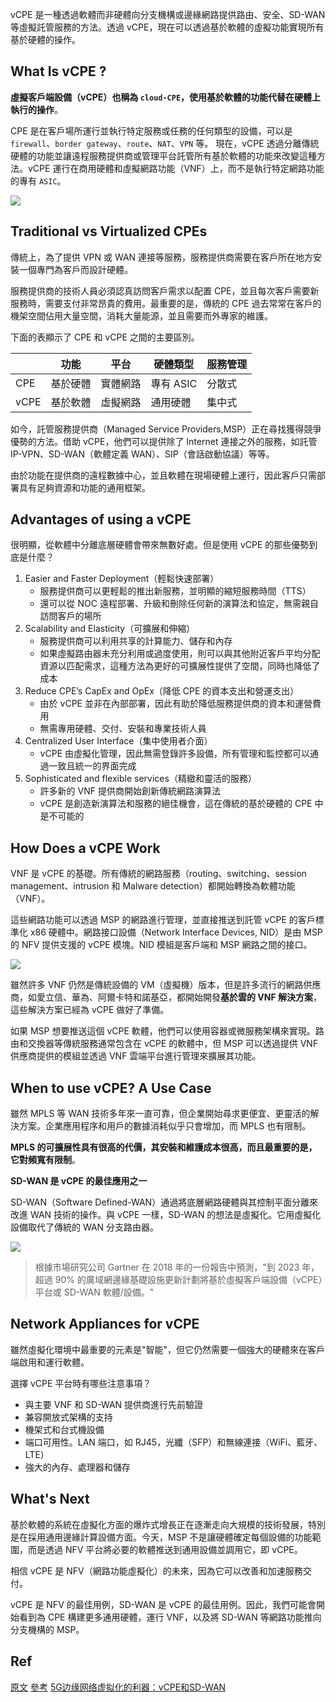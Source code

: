 vCPE 是一種透過軟體而非硬體向分支機構或邊緣網路提供路由、安全、SD-WAN 等虛擬託管服務的方法。透過 vCPE，現在可以透過基於軟體的虛擬功能實現所有基於硬體的操作。

## What Is vCPE ?
**虛擬客戶端設備（vCPE）也稱為 `cloud-CPE`，使用基於軟體的功能代替在硬體上執行的操作**。

CPE 是在客戶場所運行並執行特定服務或任務的任何類型的設備，可以是 `firewall`、`border gateway`、`route`、`NAT`、`VPN` 等。
現在，vCPE 透過分離傳統硬體的功能並讓遠程服務提供商或管理平台託管所有基於軟體的功能來改變這種方法。vCPE 運行在商用硬體和虛擬網路功能（VNF）上，而不是執行特定網路功能的專有 `ASIC`。

![](https://i.imgur.com/wz2VUll.png)

## Traditional vs Virtualized CPEs
傳統上，為了提供 VPN 或 WAN 連接等服務，服務提供商需要在客戶所在地方安裝一個專門為客戶而設計硬體。

服務提供商的技術人員必須認真訪問客戶需求以配置 CPE，並且每次客戶需要新服務時，需要支付非常昂貴的費用。最重要的是，傳統的 CPE 過去常常在客戶的機架空間佔用大量空間，消耗大量能源，並且需要而外專家的維護。

下面的表顯示了 CPE 和 vCPE 之間的主要區別。

||功能|平台|硬體類型|服務管理|
|---|---|---|---|---|
|CPE|基於硬體|實體網路|專有 ASIC|分散式|
|vCPE|基於軟體|虛擬網路|通用硬體|集中式|

如今，託管服務提供商（Managed Service Providers,MSP）正在尋找獲得競爭優勢的方法。借助 vCPE，他們可以提供除了 Internet 連接之外的服務，如託管 IP-VPN、SD-WAN（軟體定義 WAN）、SIP（會話啟動協議）等等。

由於功能在提供商的遠程數據中心，並且軟體在現場硬體上運行，因此客戶只需部署具有足夠資源和功能的通用框架。

## Advantages of using a vCPE
很明顯，從軟體中分離底層硬體會帶來無數好處。但是使用 vCPE 的那些優勢到底是什麼？
1. Easier and Faster Deployment（輕鬆快速部署）
	- 服務提供商可以更輕鬆的推出新服務，並明顯的縮短服務時間（TTS）
	- 還可以從 NOC 遠程部署、升級和刪除任何新的演算法和協定，無需親自訪問客戶的場所
2. Scalability and Elasticity（可擴展和伸縮）
	- 服務提供商可以利用共享的計算能力、儲存和內存
	- 如果虛擬路由器未充分利用或過度使用，則可以與其他附近客戶平均分配資源以匹配需求，這種方法為更好的可擴展性提供了空間，同時也降低了成本
3. Reduce CPE’s CapEx and OpEx（降低 CPE 的資本支出和營運支出）
	- 由於 vCPE 並非在內部部署，因此有助於降低服務提供商的資本和運營費用
	- 無需專用硬體、交付、安裝和專業技術人員
4. Centralized User Interface（集中使用者介面）
	- vCPE 由虛擬化管理，因此無需登錄許多設備，所有管理和監控都可以通過一致且統一的界面完成
5. Sophisticated and flexible services（精緻和靈活的服務）
	- 許多新的 VNF 提供商開始創新傳統網路演算法
	- vCPE 是創造新演算法和服務的絕佳機會，這在傳統的基於硬體的 CPE 中是不可能的
	
## How Does a vCPE Work
VNF 是 vCPE 的基礎。所有傳統的網路服務（routing、switching、session management、intrusion 和 Malware detection）都開始轉換為軟體功能（VNF）。

這些網路功能可以透過 MSP 的網路進行管理，並直接推送到託管 vCPE 的客戶標準化 x86 硬體中。網路接口設備（Network Interface Devices, NID）是由 MSP 的 NFV 提供支援的 vCPE 模塊。NID 模組是客戶端和 MSP 網路之間的接口。

![](https://i.imgur.com/ROnVTJO.png)

雖然許多 VNF 仍然是傳統設備的 VM（虛擬機）版本，但是許多流行的網路供應商，如愛立信、華為、阿爾卡特和諾基亞，都開始開發**基於雲的 VNF 解決方案**，這些解決方案已經為 vCPE 做好了準備。

如果 MSP 想要推送這個 vCPE 軟體，他們可以使用容器或微服務架構來實現。路由和交換器等傳統服務通常包含在 vCPE 的軟體中，但 MSP 可以透過提供 VNF 供應商提供的模組並透過 VNF 雲端平台進行管理來擴展其功能。

## When to use vCPE? A Use Case
雖然 MPLS 等 WAN 技術多年來一直可靠，但企業開始尋求更便宜、更靈活的解決方案。企業應用程序和用戶的數據消耗似乎只會增加，而 MPLS 也有限制。

**MPLS 的可擴展性具有很高的代價，其安裝和維護成本很高，而且最重要的是，它對頻寬有限制**。

**SD-WAN 是 vCPE 的最佳應用之一**

SD-WAN（Software Defined-WAN）通過將底層網路硬體與其控制平面分離來改進 WAN 技術的操作。與 vCPE 一樣，SD-WAN 的想法是虛擬化。它用虛擬化設備取代了傳統的 WAN 分支路由器。

![](https://i.imgur.com/YwaGOFR.png)

>根據市場研究公司 Gartner 在 2018 年的一份報告中預測，"到 2023 年，超過 90% 的廣域網邊緣基礎設施更新計劃將基於虛擬客戶端設備（vCPE）平台或 SD-WAN 軟體/設備。"

## Network Appliances for vCPE
雖然虛擬化環境中最重要的元素是"智能"，但它仍然需要一個強大的硬體來在客戶端啟用和運行軟體。

選擇 vCPE 平台時有哪些注意事項？
- 與主要 VNF 和 SD-WAN 提供商進行先前驗證
- 兼容開放式架構的支持
- 機架式和台式機設備
- 端口可用性。LAN 端口，如 RJ45，光纖（SFP）和無線連接（WiFi、藍牙、LTE）
- 強大的內存、處理器和儲存

## What's Next
基於軟體的系統在虛擬化方面的爆炸式增長正在逐漸走向大規模的技術發展，特別是在採用通用邊緣計算設備方面。今天，MSP 不是讓硬體確定每個設備的功能範圍，而是透過 NFV 平台將必要的軟體推送到通用設備並調用它，即 vCPE。

相信 vCPE 是 NFV（網路功能虛擬化）的未來，因為它可以改善和加速服務交付。

vCPE 是 NFV 的最佳用例，SD-WAN 是 vCPE 的最佳用例。因此，我們可能會開始看到為 CPE 構建更多通用硬體，運行 VNF，以及將 SD-WAN 等網路功能推向分支機構的 MSP。

## Ref
[原文](https://www.lanner-america.com/blog/vcpe-virtualizing-cpe/)
[參考](https://www.sdnlab.com/23409.html)
[5G边缘网络虚拟化的利器：vCPE和SD-WAN](https://www.sdnlab.com/23406.html)
